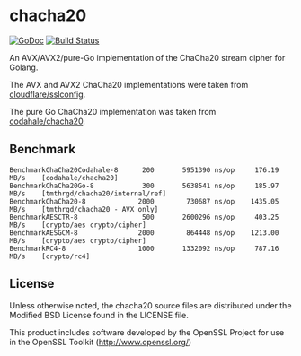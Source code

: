 # chacha20

[![GoDoc](https://godoc.org/github.com/tmthrgd/chacha20?status.svg)](https://godoc.org/github.com/tmthrgd/chacha20)
[![Build Status](https://travis-ci.org/tmthrgd/chacha20.svg?branch=master)](https://travis-ci.org/tmthrgd/chacha20)

An AVX/AVX2/pure-Go implementation of the ChaCha20 stream cipher for Golang.

The AVX and AVX2 ChaCha20 implementations were taken from
[cloudflare/sslconfig](https://github.com/cloudflare/sslconfig/blob/master/patches/openssl__chacha20_poly1305_draft_and_rfc_ossl102g.patch).

The pure Go ChaCha20 implementation was taken from [codahale/chacha20](https://github.com/codahale/chacha20).

## Benchmark

```
BenchmarkChaCha20Codahale-8	     200	   5951390 ns/op	 176.19 MB/s	[codahale/chacha20]
BenchmarkChaCha20Go-8      	     300	   5638541 ns/op	 185.97 MB/s	[tmthrgd/chacha20/internal/ref]
BenchmarkChaCha20-8        	    2000	    730687 ns/op	1435.05 MB/s	[tmthrgd/chacha20 - AVX only]
BenchmarkAESCTR-8          	     500	   2600296 ns/op	 403.25 MB/s	[crypto/aes crypto/cipher]
BenchmarkAESGCM-8          	    2000	    864448 ns/op	1213.00 MB/s	[crypto/aes crypto/cipher]
BenchmarkRC4-8             	    1000	   1332092 ns/op	 787.16 MB/s	[crypto/rc4]
```

## License

Unless otherwise noted, the chacha20 source files are distributed under the Modified BSD License found in the LICENSE file.

This product includes software developed by the OpenSSL Project for use in the OpenSSL Toolkit (http://www.openssl.org/)
